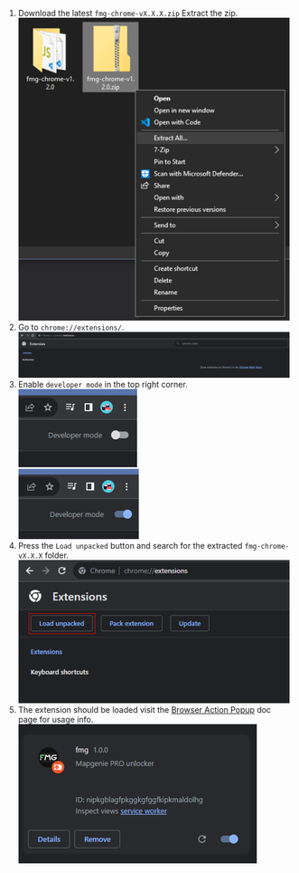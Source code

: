 1. Download the latest `fmg-chrome-vX.X.X.zip` Extract the zip.<br>
    ![Chrome Unzip](/assets/installation/chrome-unzip.png)
2. Go to `chrome://extensions/`.<br>
    ![Chrome Extensions](/assets/installation/chrome-extensions.png)
3. Enable `developer mode` in the top right corner.<br>
    ![Chrome Developer Mode](/assets/installation/chrome-developer-mode.png)<br>
    ![Chrome Developer Mode Enabled](/assets/installation/chrome-developer-mode-enabled.png)
4. Press the `Load unpacked` button and search for the extracted `fmg-chrome-vX.X.X` folder.
    ![Chrome Load Unpacked](/assets/installation/chrome-load-unpacked.png)
5. The extension should be loaded visit the [Browser Action Popup](/docs/popup.md) doc page for usage info.
    ![Chrome Extension Loaded](/assets/installation/chrome-extension-loaded.png)
